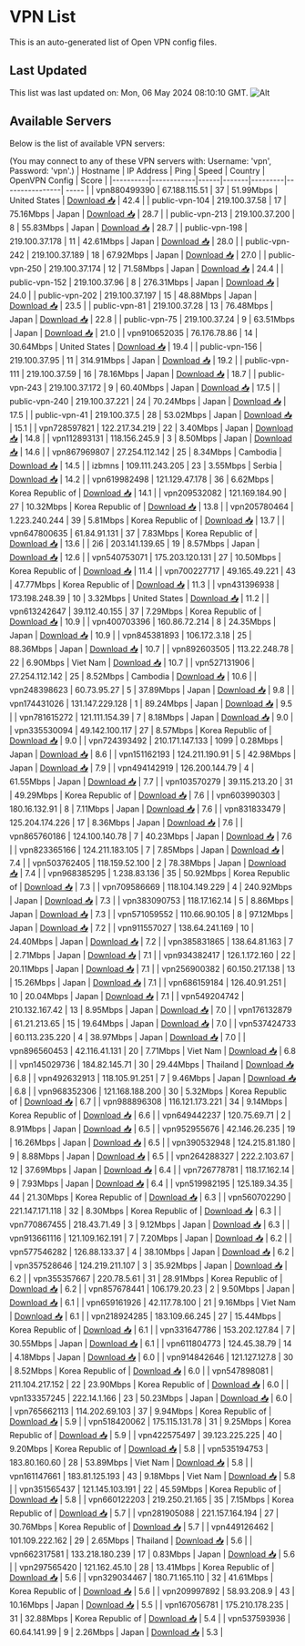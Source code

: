 # VPN List

This is an auto-generated list of Open VPN config files.

## Last Updated

This list was last updated on: Mon, 06 May 2024 08:10:10 GMT.
![Alt](https://repobeats.axiom.co/api/embed/186b98318ef1479477931607c1ad7d823f12451f.svg "Repobeats analytics image")

## Available Servers

Below is the list of available VPN servers:

(You may connect to any of these VPN servers with: Username: 'vpn', Password: 'vpn'.)
| Hostname | IP Address | Ping | Speed | Country | OpenVPN Config | Score |
|----------|------------|------|-------|---------|----------------| ----- |
| vpn880499390 | 67.188.115.51 | 37 | 51.99Mbps | United States | [Download 📥](./configs/server_0_US.ovpn) | 42.4 |
| public-vpn-104 | 219.100.37.58 | 17 | 75.16Mbps | Japan | [Download 📥](./configs/server_1_JP.ovpn) | 28.7 |
| public-vpn-213 | 219.100.37.200 | 8 | 55.83Mbps | Japan | [Download 📥](./configs/server_2_JP.ovpn) | 28.7 |
| public-vpn-198 | 219.100.37.178 | 11 | 42.61Mbps | Japan | [Download 📥](./configs/server_3_JP.ovpn) | 28.0 |
| public-vpn-242 | 219.100.37.189 | 18 | 67.92Mbps | Japan | [Download 📥](./configs/server_4_JP.ovpn) | 27.0 |
| public-vpn-250 | 219.100.37.174 | 12 | 71.58Mbps | Japan | [Download 📥](./configs/server_5_JP.ovpn) | 24.4 |
| public-vpn-152 | 219.100.37.96 | 8 | 276.31Mbps | Japan | [Download 📥](./configs/server_6_JP.ovpn) | 24.0 |
| public-vpn-202 | 219.100.37.197 | 15 | 48.88Mbps | Japan | [Download 📥](./configs/server_7_JP.ovpn) | 23.5 |
| public-vpn-81 | 219.100.37.28 | 13 | 76.48Mbps | Japan | [Download 📥](./configs/server_8_JP.ovpn) | 22.8 |
| public-vpn-75 | 219.100.37.24 | 9 | 63.51Mbps | Japan | [Download 📥](./configs/server_9_JP.ovpn) | 21.0 |
| vpn910652035 | 76.176.78.86 | 14 | 30.64Mbps | United States | [Download 📥](./configs/server_10_US.ovpn) | 19.4 |
| public-vpn-156 | 219.100.37.95 | 11 | 314.91Mbps | Japan | [Download 📥](./configs/server_11_JP.ovpn) | 19.2 |
| public-vpn-111 | 219.100.37.59 | 16 | 78.16Mbps | Japan | [Download 📥](./configs/server_12_JP.ovpn) | 18.7 |
| public-vpn-243 | 219.100.37.172 | 9 | 60.40Mbps | Japan | [Download 📥](./configs/server_13_JP.ovpn) | 17.5 |
| public-vpn-240 | 219.100.37.221 | 24 | 70.24Mbps | Japan | [Download 📥](./configs/server_14_JP.ovpn) | 17.5 |
| public-vpn-41 | 219.100.37.5 | 28 | 53.02Mbps | Japan | [Download 📥](./configs/server_15_JP.ovpn) | 15.1 |
| vpn728597821 | 122.217.34.219 | 22 | 3.40Mbps | Japan | [Download 📥](./configs/server_16_JP.ovpn) | 14.8 |
| vpn112893131 | 118.156.245.9 | 3 | 8.50Mbps | Japan | [Download 📥](./configs/server_17_JP.ovpn) | 14.6 |
| vpn867969807 | 27.254.112.142 | 25 | 8.34Mbps | Cambodia | [Download 📥](./configs/server_18_KH.ovpn) | 14.5 |
| izbmns | 109.111.243.205 | 23 | 3.55Mbps | Serbia | [Download 📥](./configs/server_19_RS.ovpn) | 14.2 |
| vpn619982498 | 121.129.47.178 | 36 | 6.62Mbps | Korea Republic of | [Download 📥](./configs/server_20_KR.ovpn) | 14.1 |
| vpn209532082 | 121.169.184.90 | 27 | 10.32Mbps | Korea Republic of | [Download 📥](./configs/server_21_KR.ovpn) | 13.8 |
| vpn205780464 | 1.223.240.244 | 39 | 5.81Mbps | Korea Republic of | [Download 📥](./configs/server_22_KR.ovpn) | 13.7 |
| vpn647800635 | 61.84.91.131 | 37 | 7.83Mbps | Korea Republic of | [Download 📥](./configs/server_23_KR.ovpn) | 13.6 |
| 2i6 | 203.141.139.65 | 19 | 8.57Mbps | Japan | [Download 📥](./configs/server_24_JP.ovpn) | 12.6 |
| vpn540753071 | 175.203.120.131 | 27 | 10.50Mbps | Korea Republic of | [Download 📥](./configs/server_25_KR.ovpn) | 11.4 |
| vpn700227717 | 49.165.49.221 | 43 | 47.77Mbps | Korea Republic of | [Download 📥](./configs/server_26_KR.ovpn) | 11.3 |
| vpn431396938 | 173.198.248.39 | 10 | 3.32Mbps | United States | [Download 📥](./configs/server_27_US.ovpn) | 11.2 |
| vpn613242647 | 39.112.40.155 | 37 | 7.29Mbps | Korea Republic of | [Download 📥](./configs/server_28_KR.ovpn) | 10.9 |
| vpn400703396 | 160.86.72.214 | 8 | 24.35Mbps | Japan | [Download 📥](./configs/server_29_JP.ovpn) | 10.9 |
| vpn845381893 | 106.172.3.18 | 25 | 88.36Mbps | Japan | [Download 📥](./configs/server_30_JP.ovpn) | 10.7 |
| vpn892603505 | 113.22.248.78 | 22 | 6.90Mbps | Viet Nam | [Download 📥](./configs/server_31_VN.ovpn) | 10.7 |
| vpn527131906 | 27.254.112.142 | 25 | 8.52Mbps | Cambodia | [Download 📥](./configs/server_32_KH.ovpn) | 10.6 |
| vpn248398623 | 60.73.95.27 | 5 | 37.89Mbps | Japan | [Download 📥](./configs/server_33_JP.ovpn) | 9.8 |
| vpn174431026 | 131.147.229.128 | 1 | 89.24Mbps | Japan | [Download 📥](./configs/server_34_JP.ovpn) | 9.5 |
| vpn781615272 | 121.111.154.39 | 7 | 8.18Mbps | Japan | [Download 📥](./configs/server_35_JP.ovpn) | 9.0 |
| vpn335530094 | 49.142.100.117 | 27 | 8.57Mbps | Korea Republic of | [Download 📥](./configs/server_36_KR.ovpn) | 9.0 |
| vpn724393492 | 210.171.147.133 | 1099 | 0.28Mbps | Japan | [Download 📥](./configs/server_37_JP.ovpn) | 8.6 |
| vpn151162193 | 124.211.190.91 | 5 | 42.98Mbps | Japan | [Download 📥](./configs/server_38_JP.ovpn) | 7.9 |
| vpn494142919 | 126.200.144.79 | 4 | 61.55Mbps | Japan | [Download 📥](./configs/server_39_JP.ovpn) | 7.7 |
| vpn103570279 | 39.115.213.20 | 31 | 49.29Mbps | Korea Republic of | [Download 📥](./configs/server_40_KR.ovpn) | 7.6 |
| vpn603990303 | 180.16.132.91 | 8 | 7.11Mbps | Japan | [Download 📥](./configs/server_41_JP.ovpn) | 7.6 |
| vpn831833479 | 125.204.174.226 | 17 | 8.36Mbps | Japan | [Download 📥](./configs/server_42_JP.ovpn) | 7.6 |
| vpn865760186 | 124.100.140.78 | 7 | 40.23Mbps | Japan | [Download 📥](./configs/server_43_JP.ovpn) | 7.6 |
| vpn823365166 | 124.211.183.105 | 7 | 7.85Mbps | Japan | [Download 📥](./configs/server_44_JP.ovpn) | 7.4 |
| vpn503762405 | 118.159.52.100 | 2 | 78.38Mbps | Japan | [Download 📥](./configs/server_45_JP.ovpn) | 7.4 |
| vpn968385295 | 1.238.83.136 | 35 | 50.92Mbps | Korea Republic of | [Download 📥](./configs/server_46_KR.ovpn) | 7.3 |
| vpn709586669 | 118.104.149.229 | 4 | 240.92Mbps | Japan | [Download 📥](./configs/server_47_JP.ovpn) | 7.3 |
| vpn383090753 | 118.17.162.14 | 5 | 8.86Mbps | Japan | [Download 📥](./configs/server_48_JP.ovpn) | 7.3 |
| vpn571059552 | 110.66.90.105 | 8 | 97.12Mbps | Japan | [Download 📥](./configs/server_49_JP.ovpn) | 7.2 |
| vpn911557027 | 138.64.241.169 | 10 | 24.40Mbps | Japan | [Download 📥](./configs/server_50_JP.ovpn) | 7.2 |
| vpn385831865 | 138.64.81.163 | 7 | 2.71Mbps | Japan | [Download 📥](./configs/server_51_JP.ovpn) | 7.1 |
| vpn934382417 | 126.1.172.160 | 22 | 20.11Mbps | Japan | [Download 📥](./configs/server_52_JP.ovpn) | 7.1 |
| vpn256900382 | 60.150.217.138 | 13 | 15.26Mbps | Japan | [Download 📥](./configs/server_53_JP.ovpn) | 7.1 |
| vpn686159184 | 126.40.91.251 | 10 | 20.04Mbps | Japan | [Download 📥](./configs/server_54_JP.ovpn) | 7.1 |
| vpn549204742 | 210.132.167.42 | 13 | 8.95Mbps | Japan | [Download 📥](./configs/server_55_JP.ovpn) | 7.0 |
| vpn176132879 | 61.21.213.65 | 15 | 19.64Mbps | Japan | [Download 📥](./configs/server_56_JP.ovpn) | 7.0 |
| vpn537424733 | 60.113.235.220 | 4 | 38.97Mbps | Japan | [Download 📥](./configs/server_57_JP.ovpn) | 7.0 |
| vpn896560453 | 42.116.41.131 | 20 | 7.71Mbps | Viet Nam | [Download 📥](./configs/server_58_VN.ovpn) | 6.8 |
| vpn145029736 | 184.82.145.71 | 30 | 29.44Mbps | Thailand | [Download 📥](./configs/server_59_TH.ovpn) | 6.8 |
| vpn492632913 | 118.105.91.251 | 7 | 9.46Mbps | Japan | [Download 📥](./configs/server_60_JP.ovpn) | 6.8 |
| vpn968352306 | 121.168.188.200 | 30 | 5.32Mbps | Korea Republic of | [Download 📥](./configs/server_61_KR.ovpn) | 6.7 |
| vpn988896308 | 116.121.173.221 | 34 | 9.14Mbps | Korea Republic of | [Download 📥](./configs/server_62_KR.ovpn) | 6.6 |
| vpn649442237 | 120.75.69.71 | 2 | 8.91Mbps | Japan | [Download 📥](./configs/server_63_JP.ovpn) | 6.5 |
| vpn952955676 | 42.146.26.235 | 19 | 16.26Mbps | Japan | [Download 📥](./configs/server_64_JP.ovpn) | 6.5 |
| vpn390532948 | 124.215.81.180 | 9 | 8.88Mbps | Japan | [Download 📥](./configs/server_65_JP.ovpn) | 6.5 |
| vpn264288327 | 222.2.103.67 | 12 | 37.69Mbps | Japan | [Download 📥](./configs/server_66_JP.ovpn) | 6.4 |
| vpn726778781 | 118.17.162.14 | 9 | 7.93Mbps | Japan | [Download 📥](./configs/server_67_JP.ovpn) | 6.4 |
| vpn519982195 | 125.189.34.35 | 44 | 21.30Mbps | Korea Republic of | [Download 📥](./configs/server_68_KR.ovpn) | 6.3 |
| vpn560702290 | 221.147.171.118 | 32 | 8.30Mbps | Korea Republic of | [Download 📥](./configs/server_69_KR.ovpn) | 6.3 |
| vpn770867455 | 218.43.71.49 | 3 | 9.12Mbps | Japan | [Download 📥](./configs/server_70_JP.ovpn) | 6.3 |
| vpn913661116 | 121.109.162.191 | 7 | 7.20Mbps | Japan | [Download 📥](./configs/server_71_JP.ovpn) | 6.2 |
| vpn577546282 | 126.88.133.37 | 4 | 38.10Mbps | Japan | [Download 📥](./configs/server_72_JP.ovpn) | 6.2 |
| vpn357528646 | 124.219.211.107 | 3 | 35.92Mbps | Japan | [Download 📥](./configs/server_73_JP.ovpn) | 6.2 |
| vpn355357667 | 220.78.5.61 | 31 | 28.91Mbps | Korea Republic of | [Download 📥](./configs/server_74_KR.ovpn) | 6.2 |
| vpn857678441 | 106.179.20.23 | 2 | 9.50Mbps | Japan | [Download 📥](./configs/server_75_JP.ovpn) | 6.1 |
| vpn659161926 | 42.117.78.100 | 21 | 9.16Mbps | Viet Nam | [Download 📥](./configs/server_76_VN.ovpn) | 6.1 |
| vpn218924285 | 183.109.66.245 | 27 | 15.44Mbps | Korea Republic of | [Download 📥](./configs/server_77_KR.ovpn) | 6.1 |
| vpn331647786 | 153.202.127.84 | 7 | 30.55Mbps | Japan | [Download 📥](./configs/server_78_JP.ovpn) | 6.1 |
| vpn611804773 | 124.45.38.79 | 14 | 4.18Mbps | Japan | [Download 📥](./configs/server_79_JP.ovpn) | 6.0 |
| vpn914842646 | 121.127.127.8 | 30 | 8.52Mbps | Korea Republic of | [Download 📥](./configs/server_80_KR.ovpn) | 6.0 |
| vpn547898081 | 211.104.217.152 | 22 | 23.90Mbps | Korea Republic of | [Download 📥](./configs/server_81_KR.ovpn) | 6.0 |
| vpn133357245 | 222.14.1.166 | 23 | 50.23Mbps | Japan | [Download 📥](./configs/server_82_JP.ovpn) | 6.0 |
| vpn765662113 | 114.202.69.103 | 37 | 9.94Mbps | Korea Republic of | [Download 📥](./configs/server_83_KR.ovpn) | 5.9 |
| vpn518420062 | 175.115.131.78 | 31 | 9.25Mbps | Korea Republic of | [Download 📥](./configs/server_84_KR.ovpn) | 5.9 |
| vpn422575497 | 39.123.225.225 | 40 | 9.20Mbps | Korea Republic of | [Download 📥](./configs/server_85_KR.ovpn) | 5.8 |
| vpn535194753 | 183.80.160.60 | 28 | 53.89Mbps | Viet Nam | [Download 📥](./configs/server_86_VN.ovpn) | 5.8 |
| vpn161147661 | 183.81.125.193 | 43 | 9.18Mbps | Viet Nam | [Download 📥](./configs/server_87_VN.ovpn) | 5.8 |
| vpn351565437 | 121.145.103.191 | 22 | 45.59Mbps | Korea Republic of | [Download 📥](./configs/server_88_KR.ovpn) | 5.8 |
| vpn660122203 | 219.250.21.165 | 35 | 7.15Mbps | Korea Republic of | [Download 📥](./configs/server_89_KR.ovpn) | 5.7 |
| vpn281905088 | 221.157.164.194 | 27 | 30.76Mbps | Korea Republic of | [Download 📥](./configs/server_90_KR.ovpn) | 5.7 |
| vpn449126462 | 101.109.222.162 | 29 | 2.65Mbps | Thailand | [Download 📥](./configs/server_91_TH.ovpn) | 5.6 |
| vpn662317581 | 133.218.180.239 | 17 | 0.83Mbps | Japan | [Download 📥](./configs/server_92_JP.ovpn) | 5.6 |
| vpn297565420 | 121.162.45.10 | 28 | 13.41Mbps | Korea Republic of | [Download 📥](./configs/server_93_KR.ovpn) | 5.6 |
| vpn329034467 | 180.71.165.110 | 32 | 41.61Mbps | Korea Republic of | [Download 📥](./configs/server_94_KR.ovpn) | 5.6 |
| vpn209997892 | 58.93.208.9 | 43 | 10.16Mbps | Japan | [Download 📥](./configs/server_95_JP.ovpn) | 5.5 |
| vpn167056781 | 175.210.178.235 | 31 | 32.88Mbps | Korea Republic of | [Download 📥](./configs/server_96_KR.ovpn) | 5.4 |
| vpn537593936 | 60.64.141.99 | 9 | 2.26Mbps | Japan | [Download 📥](./configs/server_97_JP.ovpn) | 5.3 |
